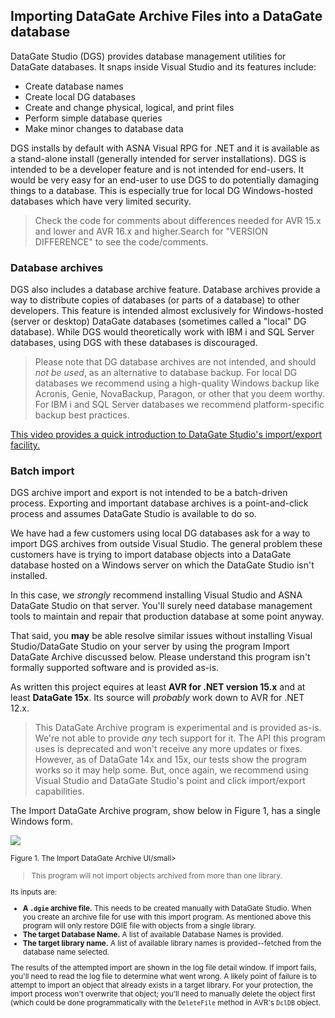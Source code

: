 ## Importing DataGate Archive Files into a DataGate database

DataGate Studio (DGS) provides database management utilities for DataGate databases. It snaps inside Visual Studio and its features include:

* Create database names 
* Create local DG databases 
* Create and change physical, logical, and print files
* Perform simple database queries
* Make minor changes to database data 

DGS installs by default with ASNA Visual RPG for .NET and it is available as a stand-alone install (generally intended for server installations). DGS is intended to be a developer feature and is not intended for end-users. It would be very easy for an end-user to use DGS to do potentially damaging things to a database. This is especially true for local DG Windows-hosted databases which have very limited security.

> Check the code for comments about differences needed for AVR 15.x and lower and AVR 16.x and higher.Search for "VERSION DIFFERENCE" to see the code/comments.

### Database archives

DGS also includes a database archive feature. Database archives provide a way to distribute copies of databases (or parts of a database) to other developers. This feature is intended almost exclusively for Windows-hosted (server or desktop) DataGate databases (sometimes called a "local" DG database). While DGS would theoretically work with IBM&nbsp;i and SQL Server databases, using DGS with these databases is discouraged. 

> Please note that DG database archives are not intended, and should _not be used_, as an alternative to database backup. For local DG databases we recommend using a high-quality Windows backup like Acronis, Genie, NovaBackup, Paragon, or other that you deem worthy. For IBM&nbsp;i and SQL Server databases we recommend platform-specific backup best practices.

[This video provides a quick introduction to DataGate Studio's import/export facility.](https://asna.com/filebin/marketing/video/DataGateStudioImportExport.mp4)

### Batch import 

DGS archive import and export is not intended to be a batch-driven process. Exporting and important database archives is a point-and-click process and assumes DataGate Studio is available to do so. 

We have had a few customers using local DG databases ask for a way to import DGS archives from outside Visual Studio. The general problem these customers have is trying to import database objects into a DataGate database hosted on a Windows server on which the DataGate Studio isn't installed.

In this case, we _strongly_ recommend installing Visual Studio and ASNA DataGate Studio on that server. You'll surely need database management tools to maintain and repair that production database at some point anyway. 

That said, you __may__ be able resolve similar issues without installing Visual Studio/DataGate Studio on your server by using the program Import DataGate Archive discussed below. Please understand this program isn't formally supported software and is provided as-is. 

As written this project equires at least **AVR for .NET version 15.x** and at least **DataGate 15x**. Its source will *probably* work down to AVR for .NET 12.x.

> This DataGate Archive program is experimental and is provided as-is. We're not able to provide _any_ tech support for it. The API this program uses is deprecated and won't receive any more updates or fixes. However, as of DataGate 14x and 15x, our tests show the program works so it may help some. But, once again, we recommend using Visual Studio and DataGate Studio's point and click import/export capabilities. 

The Import DataGate Archive program, show below in Figure 1, has a single Windows form.

![](https://nyc3.digitaloceanspaces.com/asna-assets/images/articles/import-dgie.png)

<small>Figure 1. The Import DataGate Archive UI/small>

> This program will not import objects archived from more than one library.

Its inputs are: 

* **A `.dgie` archive file.** This needs to be created manually with DataGate Studio. When you create an archive file for use with this import program. As mentioned above this program will only restore DGIE file with objects from a single library.
* **The target Database Name.** A list of available Database Names is provided.
* **The target library name.** A list of available library names is provided--fetched from the database name selected.

The results of the attempted import are shown in the log file detail window. If import fails, you'll need to read the log file to determine what went wrong. A likely point of failure is to attempt to import an object that already exists in a target library. For your protection, the import process won't overwrite that object; you'll need to manually delete the object first (which could be done programmatically with the `DeleteFile` method in AVR's `DclDB` object. 
